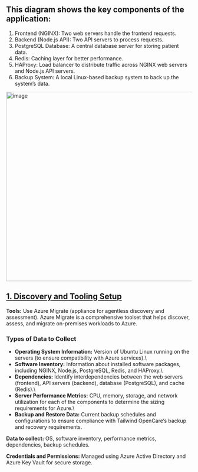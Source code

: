 ## This diagram shows the key components of the application:
1. Frontend (NGINX): Two web servers handle the frontend requests.
2. Backend (Node.js API): Two API servers to process requests.
3. PostgreSQL Database: A central database server for storing patient data.
4. Redis: Caching layer for better performance.
5. HAProxy: Load balancer to distribute traffic across NGINX web servers and Node.js API servers.
6. Backup System: A local Linux-based backup system to back up the system’s data.

<img width="512" alt="image" src="https://github.com/user-attachments/assets/ddd9056d-1314-4719-a7f8-f71dd1ad8f31" />

## <ins>1. Discovery and Tooling Setup</ins>

**Tools:**  Use Azure Migrate (appliance for agentless discovery and assessment).
Azure Migrate is a comprehensive toolset that helps discover, assess, and migrate on-premises workloads to Azure.

### Types of Data to Collect
- **Operating System Information:** Version of Ubuntu Linux running on the servers (to ensure compatibility with Azure services).\
- **Software Inventory:** Information about installed software packages, including NGINX, Node.js, PostgreSQL, Redis, and HAProxy.\
- **Dependencies:** Identify interdependencies between the web servers (frontend), API servers (backend), database (PostgreSQL), and cache (Redis).\
- **Server Performance Metrics:** CPU, memory, storage, and network utilization for each of the components to determine the sizing requirements for Azure.\
- **Backup and Restore Data:** Current backup schedules and configurations to ensure compliance with Tailwind OpenCare’s backup and recovery requirements.


**Data to collect:**  OS, software inventory, performance metrics, dependencies, backup schedules.

**Credentials and Permissions:**  Managed using Azure Active Directory and Azure Key Vault for secure storage.

